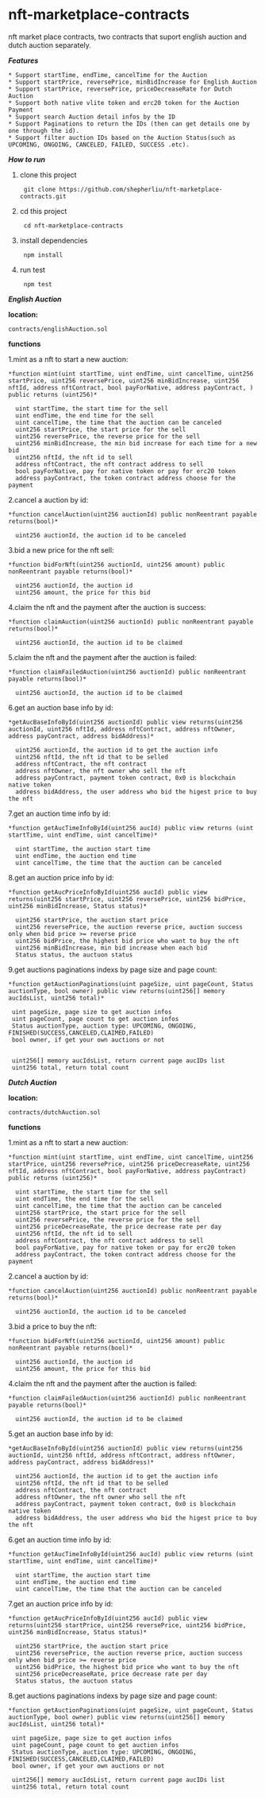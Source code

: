 # nft-marketplace-contracts
 nft market place contracts, two contracts that suport english auction and dutch auction separately.

***Features***

    * Support startTime, endTime, cancelTime for the Auction
    * Support startPrice, reversePrice, minBidIncrease for English Auction
    * Support startPrice, reversePrice, priceDecreaseRate for Dutch Auction
    * Support both native vlite token and erc20 token for the Auction Payment
    * Support search Auction detail infos by the ID
    * Support Paginations to return the IDs (then can get details one by one through the id).
    * Support filter auction IDs based on the Auction Status(such as UPCOMING, ONGOING, CANCELED, FAILED, SUCCESS .etc).

***How to run***

1. clone this project

        git clone https://github.com/shepherliu/nft-marketplace-contracts.git

2. cd this project

        cd nft-marketplace-contracts

3. install dependencies

        npm install

4. run test

        npm test 
 
***English Auction*** 
 
 **location:** 
 
    contracts/englishAuction.sol
    
 **functions**
 
 1.mint as a nft to start a new auction:
 
    *function mint(uint startTime, uint endTime, uint cancelTime, uint256 startPrice, uint256 reversePrice, uint256 minBidIncrease, uint256 nftId, address nftContract, bool payForNative, address payContract, ) public returns (uint256)*
    
      uint startTime, the start time for the sell
      uint endTime, the end time for the sell
      uint cancelTime, the time that the auction can be canceled     
      uint256 startPrice, the start price for the sell
      uint256 reversePrice, the reverse price for the sell
      uint256 minBidIncrease, the min bid increase for each time for a new bid   
      uint256 nftId, the nft id to sell    
      address nftContract, the nft contract address to sell
      bool payForNative, pay for native token or pay for erc20 token
      address payContract, the token contract address choose for the payment
 
2.cancel a auction by id:

    *function cancelAuction(uint256 auctionId) public nonReentrant payable returns(bool)*
    
      uint256 auctionId, the auction id to be canceled

3.bid a new price for the nft sell:

    *function bidForNft(uint256 auctionId, uint256 amount) public nonReentrant payable returns(bool)*
    
      uint256 auctionId, the auction id
      uint256 amount, the price for this bid
      
4.claim the nft and the payment after the auction is success:
 
    *function claimAuction(uint256 auctionId) public nonReentrant payable returns(bool)*
    
      uint256 auctionId, the auction id to be claimed

5.claim the nft and the payment after the auction is failed:
 
    *function claimFailedAuction(uint256 auctionId) public nonReentrant payable returns(bool)*
    
      uint256 auctionId, the auction id to be claimed

6.get an auction base info by id:

    *getAucBaseInfoById(uint256 auctionId) public view returns(uint256 auctionId, uint256 nftId, address nftContract, address nftOwner, address payContract, address bidAddress)*
    
      uint256 auctionId, the auction id to get the auction info
      uint256 nftId, the nft id that to be selled
      address nftContract, the nft contract 
      address nftOwner, the nft owner who sell the nft
      address payContract, payment token contract, 0x0 is blockchain native token
      address bidAddress, the user address who bid the higest price to buy the nft

7.get an auction time info by id:

    *function getAucTimeInfoById(uint256 aucId) public view returns (uint startTime, uint endTime, uint cancelTime)*
    
      uint startTime, the auction start time
      uint endTime, the auction end time
      uint cancelTime, the time that the auction can be canceled

8.get an auction price info by id:

    *function getAucPriceInfoById(uint256 aucId) public view returns(uint256 startPrice, uint256 reversePrice, uint256 bidPrice, uint256 minBidIncrease, Status status)*
    
      uint256 startPrice, the auction start price
      uint256 reversePrice, the auction reverse price, auction success only when bid price >= reverse price
      uint256 bidPrice, the highest bid price who want to buy the nft
      uint256 minBidIncrease, min bid increase when each bid
      Status status, the auctuon status

9.get auctions paginations indexs by page size and page count:

    *function getAuctionPaginations(uint pageSize, uint pageCount, Status auctionType, bool owner) public view returns(uint256[] memory aucIdsList, uint256 total)*
    
     uint pageSize, page size to get auction infos
     uint pageCount, page count to get auction infos
     Status auctionType, auction type: UPCOMING, ONGOING, FINISHED(SUCCESS,CANCELED,CLAIMED,FAILED)
     bool owner, if get your own auctions or not


     uint256[] memory aucIdsList, return current page aucIDs list
     uint256 total, return total count

***Dutch Auction*** 

 **location:**
 
    contracts/dutchAuction.sol
    
 **functions**
 
 1.mint as a nft to start a new auction:
 
    *function mint(uint startTime, uint endTime, uint cancelTime, uint256 startPrice, uint256 reversePrice, uint256 priceDecreaseRate, uint256 nftId, address nftContract, bool payForNative, address payContract) public returns (uint256)*
 
      uint startTime, the start time for the sell
      uint endTime, the end time for the sell
      uint cancelTime, the time that the auction can be canceled     
      uint256 startPrice, the start price for the sell
      uint256 reversePrice, the reverse price for the sell
      uint256 priceDecreaseRate, the price decrease rate per day
      uint256 nftId, the nft id to sell    
      address nftContract, the nft contract address to sell
      bool payForNative, pay for native token or pay for erc20 token
      address payContract, the token contract address choose for the payment
 
2.cancel a auction by id:

    *function cancelAuction(uint256 auctionId) public nonReentrant payable returns(bool)*
    
      uint256 auctionId, the auction id to be canceled

3.bid a price to buy the nft:

    *function bidForNft(uint256 auctionId, uint256 amount) public nonReentrant payable returns(bool)*
    
      uint256 auctionId, the auction id
      uint256 amount, the price for this bid

4.claim the nft and the payment after the auction is failed:
 
    *function claimFailedAuction(uint256 auctionId) public nonReentrant payable returns(bool)*
    
      uint256 auctionId, the auction id to be claimed

      
5.get an auction base info by id:

    *getAucBaseInfoById(uint256 auctionId) public view returns(uint256 auctionId, uint256 nftId, address nftContract, address nftOwner, address payContract, address bidAddress)*
    
      uint256 auctionId, the auction id to get the auction info
      uint256 nftId, the nft id that to be selled
      address nftContract, the nft contract 
      address nftOwner, the nft owner who sell the nft
      address payContract, payment token contract, 0x0 is blockchain native token
      address bidAddress, the user address who bid the higest price to buy the nft

6.get an auction time info by id:

    *function getAucTimeInfoById(uint256 aucId) public view returns (uint startTime, uint endTime, uint cancelTime)*
    
      uint startTime, the auction start time
      uint endTime, the auction end time
      uint cancelTime, the time that the auction can be canceled

7.get an auction price info by id:

    *function getAucPriceInfoById(uint256 aucId) public view returns(uint256 startPrice, uint256 reversePrice, uint256 bidPrice, uint256 minBidIncrease, Status status)*
    
      uint256 startPrice, the auction start price
      uint256 reversePrice, the auction reverse price, auction success only when bid price >= reverse price
      uint256 bidPrice, the highest bid price who want to buy the nft
      uint256 priceDecreaseRate, price decrease rate per day
      Status status, the auctuon status

8.get auctions paginations indexs by page size and page count:

    *function getAuctionPaginations(uint pageSize, uint pageCount, Status auctionType, bool owner) public view returns(uint256[] memory aucIdsList, uint256 total)*
    
     uint pageSize, page size to get auction infos
     uint pageCount, page count to get auction infos
     Status auctionType, auction type: UPCOMING, ONGOING, FINISHED(SUCCESS,CANCELED,CLAIMED,FAILED)
     bool owner, if get your own auctions or not
     
     uint256[] memory aucIdsList, return current page aucIDs list
     uint256 total, return total count